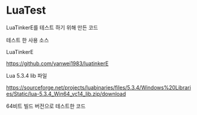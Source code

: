 ﻿# LuaTest

LuaTinkerE를 테스트 하기 위해 만든 코드

테스트 한 사용 소스 

LuaTinkerE

https://github.com/yanwei1983/luatinkerE 

Lua 5.3.4 lib 파일

https://sourceforge.net/projects/luabinaries/files/5.3.4/Windows%20Libraries/Static/lua-5.3.4_Win64_vc14_lib.zip/download

64비트 빌드 버전으로 테스트한 코드

